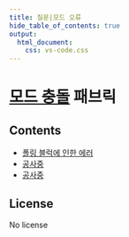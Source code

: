 ```yaml
---
title: 질문|모드 오류
hide_table_of_contents: true
output:
  html_document:
    css: vs-code.css
---
```


# [모드 충돌]( ) 패브릭

## Contents

- [폴링 블럭에 인한 에러](ing.md)
- [공사중](ing.md)
- [공사중](ing.md)

## License
No license
